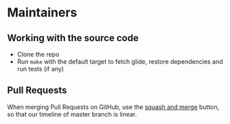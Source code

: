 # Maintainers

## Working with the source code

* Clone the repo
* Run `make` with the default target to fetch glide, restore dependencies and run tests (if any) 

## Pull Requests

When merging Pull Requests on GitHub, use the [squash and merge](https://github.com/blog/2141-squash-your-commits) button, so that our timeline of master branch is linear.
